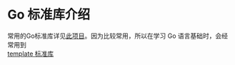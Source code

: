 # Go 标准库介绍
常用的Go标准库详见[此项目](https://github.com/DesistDaydream/GoLearning)。因为比较常用，所以在学习 Go 语言基础时，会经常用到  
[template 标准库](./template/README.md)  